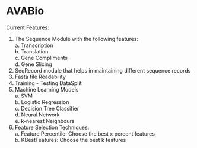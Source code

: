# AVABio

Current Features: <br>
1. The Sequence Module with the following features:<br>
  a. Transcription<br>
  b. Translation<br>
  c. Gene Compliments<br>
  d. Gene Slicing<br>
2. SeqRecord module that helps in maintaining different sequence records<br>
3. Fasta file Readability<br>
4. Training - Testing DataSplit<br>
5. Machine Learning Models<br>
  a. SVM<br>
  b. Logistic Regression<br>
  c. Decision Tree Classifier<br>
  d. Neural Network<br>
  e. k-nearest Neighbours<br>
6. Feature Selection Techniques: <br>
  a. Feature Percentile: Choose the best x percent features<br>
  b. KBestFeatures: Choose the best k features<br>
